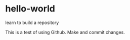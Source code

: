 # hello-world
learn to build a repository
 
This is a test of using Github.
Make and commit changes.
